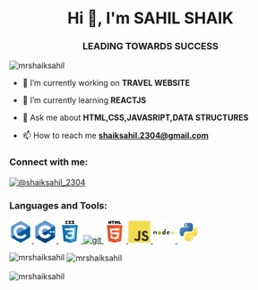 <h1 align="center">Hi 👋, I'm SAHIL SHAIK</h1>
<h3 align="center">LEADING TOWARDS SUCCESS</h3>

<p align="left"> <img src="https://komarev.com/ghpvc/?username=mrshaiksahil&label=Profile%20views&color=0e75b6&style=flat" alt="mrshaiksahil" /> </p>

- 🔭 I’m currently working on **TRAVEL WEBSITE**

- 🌱 I’m currently learning **REACTJS**

- 💬 Ask me about **HTML,CSS,JAVASRIPT,DATA STRUCTURES**

- 📫 How to reach me **shaiksahil.2304@gmail.com**

<h3 align="left">Connect with me:</h3>
<p align="left">
<a href="https://www.hackerrank.com/@shaiksahil_2304" target="blank"><img align="center" src="https://raw.githubusercontent.com/rahuldkjain/github-profile-readme-generator/master/src/images/icons/Social/hackerrank.svg" alt="@shaiksahil_2304" height="30" width="40" /></a>
</p>

<h3 align="left">Languages and Tools:</h3>
<p align="left"> <a href="https://www.cprogramming.com/" target="_blank" rel="noreferrer"> <img src="https://raw.githubusercontent.com/devicons/devicon/master/icons/c/c-original.svg" alt="c" width="40" height="40"/> </a> <a href="https://www.w3schools.com/cpp/" target="_blank" rel="noreferrer"> <img src="https://raw.githubusercontent.com/devicons/devicon/master/icons/cplusplus/cplusplus-original.svg" alt="cplusplus" width="40" height="40"/> </a> <a href="https://www.w3schools.com/css/" target="_blank" rel="noreferrer"> <img src="https://raw.githubusercontent.com/devicons/devicon/master/icons/css3/css3-original-wordmark.svg" alt="css3" width="40" height="40"/> </a> <a href="https://git-scm.com/" target="_blank" rel="noreferrer"> <img src="https://www.vectorlogo.zone/logos/git-scm/git-scm-icon.svg" alt="git" width="40" height="40"/> </a> <a href="https://www.w3.org/html/" target="_blank" rel="noreferrer"> <img src="https://raw.githubusercontent.com/devicons/devicon/master/icons/html5/html5-original-wordmark.svg" alt="html5" width="40" height="40"/> </a> <a href="https://developer.mozilla.org/en-US/docs/Web/JavaScript" target="_blank" rel="noreferrer"> <img src="https://raw.githubusercontent.com/devicons/devicon/master/icons/javascript/javascript-original.svg" alt="javascript" width="40" height="40"/> </a> <a href="https://nodejs.org" target="_blank" rel="noreferrer"> <img src="https://raw.githubusercontent.com/devicons/devicon/master/icons/nodejs/nodejs-original-wordmark.svg" alt="nodejs" width="40" height="40"/> </a> <a href="https://www.python.org" target="_blank" rel="noreferrer"> <img src="https://raw.githubusercontent.com/devicons/devicon/master/icons/python/python-original.svg" alt="python" width="40" height="40"/> </a> </p>

<p><img align="left" src="https://github-readme-stats.vercel.app/api/top-langs?username=mrshaiksahil&show_icons=true&locale=en&layout=compact" alt="mrshaiksahil" /></p>

<p>&nbsp;<img align="center" src="https://github-readme-stats.vercel.app/api?username=mrshaiksahil&show_icons=true&locale=en" alt="mrshaiksahil" /></p>

<p><img align="center" src="https://github-readme-streak-stats.herokuapp.com/?user=mrshaiksahil&" alt="mrshaiksahil" /></p>
